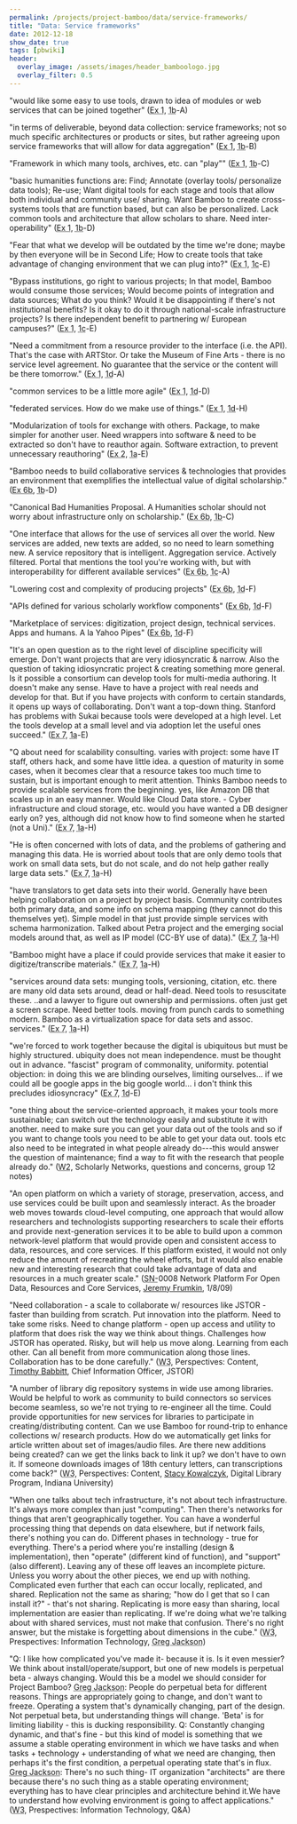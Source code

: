 ```yaml
---
permalink: /projects/project-bamboo/data/service-frameworks/
title: "Data: Service frameworks"
date: 2012-12-18
show_date: true
tags: [pbwiki]
header:
  overlay_image: /assets/images/header_bamboologo.jpg
  overlay_filter: 0.5
---
```

<p>"would like some easy to use tools, drawn to idea of modules or web services that can be joined together" (<span class="glossary-term" title="Initial Impressions and Questions: " what="" do="" you="" hope="" bamboo="" will="" accomplish="" questions="" have="" regarding=""><abbr title="Initial Impressions and Questions: " what="" do="" you="" hope="" bamboo="" will="" accomplish="" questions="" have="" regarding="">Ex 1</abbr></span>, <span class="glossary-term" title="Workshop 1b (Chicago; May 15-17, 2008), Understanding Arts and Humanities Scholarship, brought together interested parties from across the globe to discuss how they work, what challenges they face, and how Bamboo could make their jobs easier."><abbr title="Workshop 1b (Chicago; May 15-17, 2008), Understanding Arts and Humanities Scholarship, brought together interested parties from across the globe to discuss how they work, what challenges they face, and how Bamboo could make their jobs easier.">1b</abbr></span>-A)</p>
<p>"in terms of deliverable, beyond data collection: service frameworks; not so much specific architectures or products or sites, but rather agreeing upon service frameworks that will allow for data aggregation" (<span class="glossary-term" title="Initial Impressions and Questions: " what="" do="" you="" hope="" bamboo="" will="" accomplish="" questions="" have="" regarding=""><abbr title="Initial Impressions and Questions: " what="" do="" you="" hope="" bamboo="" will="" accomplish="" questions="" have="" regarding="">Ex 1</abbr></span>, <span class="glossary-term" title="Workshop 1b (Chicago; May 15-17, 2008), Understanding Arts and Humanities Scholarship, brought together interested parties from across the globe to discuss how they work, what challenges they face, and how Bamboo could make their jobs easier."><abbr title="Workshop 1b (Chicago; May 15-17, 2008), Understanding Arts and Humanities Scholarship, brought together interested parties from across the globe to discuss how they work, what challenges they face, and how Bamboo could make their jobs easier.">1b</abbr></span>-B)</p>
<p>"Framework in which many tools, archives, etc. can "play"" (<span class="glossary-term" title="Initial Impressions and Questions: " what="" do="" you="" hope="" bamboo="" will="" accomplish="" questions="" have="" regarding=""><abbr title="Initial Impressions and Questions: " what="" do="" you="" hope="" bamboo="" will="" accomplish="" questions="" have="" regarding="">Ex 1</abbr></span>, <span class="glossary-term" title="Workshop 1b (Chicago; May 15-17, 2008), Understanding Arts and Humanities Scholarship, brought together interested parties from across the globe to discuss how they work, what challenges they face, and how Bamboo could make their jobs easier."><abbr title="Workshop 1b (Chicago; May 15-17, 2008), Understanding Arts and Humanities Scholarship, brought together interested parties from across the globe to discuss how they work, what challenges they face, and how Bamboo could make their jobs easier.">1b</abbr></span>-C)</p>
<p>"basic humanities functions are: Find; Annotate (overlay tools/ personalize data tools); Re-use; Want digital tools for each stage and tools that allow both individual and community use/ sharing. Want Bamboo to create cross-systems tools that are function based, but can also be personalized. Lack common tools and architecture that allow scholars to share. Need inter-operability" (<span class="glossary-term" title="Initial Impressions and Questions: " what="" do="" you="" hope="" bamboo="" will="" accomplish="" questions="" have="" regarding=""><abbr title="Initial Impressions and Questions: " what="" do="" you="" hope="" bamboo="" will="" accomplish="" questions="" have="" regarding="">Ex 1</abbr></span>, <span class="glossary-term" title="Workshop 1b (Chicago; May 15-17, 2008), Understanding Arts and Humanities Scholarship, brought together interested parties from across the globe to discuss how they work, what challenges they face, and how Bamboo could make their jobs easier."><abbr title="Workshop 1b (Chicago; May 15-17, 2008), Understanding Arts and Humanities Scholarship, brought together interested parties from across the globe to discuss how they work, what challenges they face, and how Bamboo could make their jobs easier.">1b</abbr></span>-D)</p>
<p>"Fear that what we develop will be outdated by the time we're done; maybe by then everyone will be in Second Life; How to create tools that take advantage of changing environment that we can plug into?" (<span class="glossary-term" title="Initial Impressions and Questions: " what="" do="" you="" hope="" bamboo="" will="" accomplish="" questions="" have="" regarding=""><abbr title="Initial Impressions and Questions: " what="" do="" you="" hope="" bamboo="" will="" accomplish="" questions="" have="" regarding="">Ex 1</abbr></span>, <span class="glossary-term" title="Workshop 1c (Paris; June 9-11, 2008), Understanding Arts and Humanities Scholarship, brought together interested parties from across the globe to discuss how they work, what challenges they face, and how Bamboo could make their jobs easier."><abbr title="Workshop 1c (Paris; June 9-11, 2008), Understanding Arts and Humanities Scholarship, brought together interested parties from across the globe to discuss how they work, what challenges they face, and how Bamboo could make their jobs easier.">1c</abbr></span>-E)</p>
<p>"Bypass institutions, go right to various projects; In that model, Bamboo would consume those services; Would become points of integration and data sources; What do you think? Would it be disappointing if there's not institutional benefits? Is it okay to do it through national-scale infrastructure projects? Is there independent benefit to partnering w/ European campuses?" (<span class="glossary-term" title="Initial Impressions and Questions: " what="" do="" you="" hope="" bamboo="" will="" accomplish="" questions="" have="" regarding=""><abbr title="Initial Impressions and Questions: " what="" do="" you="" hope="" bamboo="" will="" accomplish="" questions="" have="" regarding="">Ex 1</abbr></span>, <span class="glossary-term" title="Workshop 1c (Paris; June 9-11, 2008), Understanding Arts and Humanities Scholarship, brought together interested parties from across the globe to discuss how they work, what challenges they face, and how Bamboo could make their jobs easier."><abbr title="Workshop 1c (Paris; June 9-11, 2008), Understanding Arts and Humanities Scholarship, brought together interested parties from across the globe to discuss how they work, what challenges they face, and how Bamboo could make their jobs easier.">1c</abbr></span>-E)</p>
<p>"Need a commitment from a resource provider to the interface (i.e. the API). That's the case with ARTStor. Or take the Museum of Fine Arts - there is no service level agreement. No guarantee that the service or the content will be there tomorrow." (<span class="glossary-term" title="Initial Impressions and Questions: " what="" do="" you="" hope="" bamboo="" will="" accomplish="" questions="" have="" regarding=""><abbr title="Initial Impressions and Questions: " what="" do="" you="" hope="" bamboo="" will="" accomplish="" questions="" have="" regarding="">Ex 1</abbr></span>, <span class="glossary-term" title="Workshop 1d (Princeton; July 14-16, 2008), Understanding Arts and Humanities Scholarship, brought together interested parties from across the globe to discuss how they work, what challenges they face, and how Bamboo could make their jobs easier."><abbr title="Workshop 1d (Princeton; July 14-16, 2008), Understanding Arts and Humanities Scholarship, brought together interested parties from across the globe to discuss how they work, what challenges they face, and how Bamboo could make their jobs easier.">1d</abbr></span>-A)</p>
<p>"common services to be a little more agile" (<span class="glossary-term" title="Initial Impressions and Questions: " what="" do="" you="" hope="" bamboo="" will="" accomplish="" questions="" have="" regarding=""><abbr title="Initial Impressions and Questions: " what="" do="" you="" hope="" bamboo="" will="" accomplish="" questions="" have="" regarding="">Ex 1</abbr></span>, <span class="glossary-term" title="Workshop 1d (Princeton; July 14-16, 2008), Understanding Arts and Humanities Scholarship, brought together interested parties from across the globe to discuss how they work, what challenges they face, and how Bamboo could make their jobs easier."><abbr title="Workshop 1d (Princeton; July 14-16, 2008), Understanding Arts and Humanities Scholarship, brought together interested parties from across the globe to discuss how they work, what challenges they face, and how Bamboo could make their jobs easier.">1d</abbr></span>-D)</p>
<p>"federated services. How do we make use of things." (<span class="glossary-term" title="Initial Impressions and Questions: " what="" do="" you="" hope="" bamboo="" will="" accomplish="" questions="" have="" regarding=""><abbr title="Initial Impressions and Questions: " what="" do="" you="" hope="" bamboo="" will="" accomplish="" questions="" have="" regarding="">Ex 1</abbr></span>, <span class="glossary-term" title="Workshop 1d (Princeton; July 14-16, 2008), Understanding Arts and Humanities Scholarship, brought together interested parties from across the globe to discuss how they work, what challenges they face, and how Bamboo could make their jobs easier."><abbr title="Workshop 1d (Princeton; July 14-16, 2008), Understanding Arts and Humanities Scholarship, brought together interested parties from across the globe to discuss how they work, what challenges they face, and how Bamboo could make their jobs easier.">1d</abbr></span>-H)</p>
<p>"Modularization of tools for exchange with others. Package, to make simpler for another user. Need wrappers into software & need to be extracted so don't have to reauthor again. Software extraction, to prevent unnecessary reauthoring" (<span class="glossary-term" title="Exploring Scholarly Practice: " during="" a="" really="" good="" day="" term="" research="" cycle="" etc.="" what="" productive="" things="" do="" you="" in="" relation="" to="" humanities="" how="" accomplish="" that="" task=""><abbr title="Exploring Scholarly Practice: " during="" a="" really="" good="" day="" term="" research="" cycle="" etc.="" what="" productive="" things="" do="" you="" in="" relation="" to="" humanities="" how="" accomplish="" that="" task="">Ex 2</abbr></span>, <span class="glossary-term" title="Workshop 1a (Berkeley; April 28-30, 2008), Understanding Arts and Humanities Scholarship, brought together interested parties from across the globe to discuss how they work, what challenges they face, and how Bamboo could make their jobs easier."><abbr title="Workshop 1a (Berkeley; April 28-30, 2008), Understanding Arts and Humanities Scholarship, brought together interested parties from across the globe to discuss how they work, what challenges they face, and how Bamboo could make their jobs easier.">1a</abbr></span>-E)</p>
<p>"Bamboo needs to build collaborative services & technologies that provides an environment that exemplifies the intellectual value of digital scholarship." (<span class="glossary-term" title="Magic wand: " if="" you="" had="" a="" magic="" wand="" what="" would="" make="" your="" day="" term="" research="" cycle="" more="" productive="" in="" relation="" to=""><abbr title="Magic wand: " if="" you="" had="" a="" magic="" wand="" what="" would="" make="" your="" day="" term="" research="" cycle="" more="" productive="" in="" relation="" to="">Ex 6b</abbr></span>, <span class="glossary-term" title="Workshop 1b (Chicago; May 15-17, 2008), Understanding Arts and Humanities Scholarship, brought together interested parties from across the globe to discuss how they work, what challenges they face, and how Bamboo could make their jobs easier."><abbr title="Workshop 1b (Chicago; May 15-17, 2008), Understanding Arts and Humanities Scholarship, brought together interested parties from across the globe to discuss how they work, what challenges they face, and how Bamboo could make their jobs easier.">1b</abbr></span>-D)</p>
<p>"Canonical Bad Humanities Proposal. A Humanities scholar should not worry about infrastructure only on scholarship." (<span class="glossary-term" title="Magic wand: " if="" you="" had="" a="" magic="" wand="" what="" would="" make="" your="" day="" term="" research="" cycle="" more="" productive="" in="" relation="" to=""><abbr title="Magic wand: " if="" you="" had="" a="" magic="" wand="" what="" would="" make="" your="" day="" term="" research="" cycle="" more="" productive="" in="" relation="" to="">Ex 6b</abbr></span>, <span class="glossary-term" title="Workshop 1b (Chicago; May 15-17, 2008), Understanding Arts and Humanities Scholarship, brought together interested parties from across the globe to discuss how they work, what challenges they face, and how Bamboo could make their jobs easier."><abbr title="Workshop 1b (Chicago; May 15-17, 2008), Understanding Arts and Humanities Scholarship, brought together interested parties from across the globe to discuss how they work, what challenges they face, and how Bamboo could make their jobs easier.">1b</abbr></span>-C)</p>
<p>"One interface that allows for the use of services all over the world. New services are added, new texts are added, so no need to learn something new. A service repository that is intelligent. Aggregation service. Actively filtered. Portal that mentions the tool you're working with, but with interoperability for different available services" (<span class="glossary-term" title="Magic wand: " if="" you="" had="" a="" magic="" wand="" what="" would="" make="" your="" day="" term="" research="" cycle="" more="" productive="" in="" relation="" to=""><abbr title="Magic wand: " if="" you="" had="" a="" magic="" wand="" what="" would="" make="" your="" day="" term="" research="" cycle="" more="" productive="" in="" relation="" to="">Ex 6b</abbr></span>, <span class="glossary-term" title="Workshop 1c (Paris; June 9-11, 2008), Understanding Arts and Humanities Scholarship, brought together interested parties from across the globe to discuss how they work, what challenges they face, and how Bamboo could make their jobs easier."><abbr title="Workshop 1c (Paris; June 9-11, 2008), Understanding Arts and Humanities Scholarship, brought together interested parties from across the globe to discuss how they work, what challenges they face, and how Bamboo could make their jobs easier.">1c</abbr></span>-A)</p>
<p>"Lowering cost and complexity of producing projects" (<span class="glossary-term" title="Magic wand: " if="" you="" had="" a="" magic="" wand="" what="" would="" make="" your="" day="" term="" research="" cycle="" more="" productive="" in="" relation="" to=""><abbr title="Magic wand: " if="" you="" had="" a="" magic="" wand="" what="" would="" make="" your="" day="" term="" research="" cycle="" more="" productive="" in="" relation="" to="">Ex 6b</abbr></span>, <span class="glossary-term" title="Workshop 1d (Princeton; July 14-16, 2008), Understanding Arts and Humanities Scholarship, brought together interested parties from across the globe to discuss how they work, what challenges they face, and how Bamboo could make their jobs easier."><abbr title="Workshop 1d (Princeton; July 14-16, 2008), Understanding Arts and Humanities Scholarship, brought together interested parties from across the globe to discuss how they work, what challenges they face, and how Bamboo could make their jobs easier.">1d</abbr></span>-F)</p>
<p>"APIs defined for various scholarly workflow components" (<span class="glossary-term" title="Magic wand: " if="" you="" had="" a="" magic="" wand="" what="" would="" make="" your="" day="" term="" research="" cycle="" more="" productive="" in="" relation="" to=""><abbr title="Magic wand: " if="" you="" had="" a="" magic="" wand="" what="" would="" make="" your="" day="" term="" research="" cycle="" more="" productive="" in="" relation="" to="">Ex 6b</abbr></span>, <span class="glossary-term" title="Workshop 1d (Princeton; July 14-16, 2008), Understanding Arts and Humanities Scholarship, brought together interested parties from across the globe to discuss how they work, what challenges they face, and how Bamboo could make their jobs easier."><abbr title="Workshop 1d (Princeton; July 14-16, 2008), Understanding Arts and Humanities Scholarship, brought together interested parties from across the globe to discuss how they work, what challenges they face, and how Bamboo could make their jobs easier.">1d</abbr></span>-F)</p>
<p>"Marketplace of services: digitization, project design, technical services.  Apps and humans.  A la Yahoo Pipes" (<span class="glossary-term" title="Magic wand: " if="" you="" had="" a="" magic="" wand="" what="" would="" make="" your="" day="" term="" research="" cycle="" more="" productive="" in="" relation="" to=""><abbr title="Magic wand: " if="" you="" had="" a="" magic="" wand="" what="" would="" make="" your="" day="" term="" research="" cycle="" more="" productive="" in="" relation="" to="">Ex 6b</abbr></span>, <span class="glossary-term" title="Workshop 1d (Princeton; July 14-16, 2008), Understanding Arts and Humanities Scholarship, brought together interested parties from across the globe to discuss how they work, what challenges they face, and how Bamboo could make their jobs easier."><abbr title="Workshop 1d (Princeton; July 14-16, 2008), Understanding Arts and Humanities Scholarship, brought together interested parties from across the globe to discuss how they work, what challenges they face, and how Bamboo could make their jobs easier.">1d</abbr></span>-F)</p>
<p>"It's an open question as to the right level of discipline specificity will emerge. Don't want projects that are very idiosyncratic & narrow. Also the question of taking idiosyncratic project & creating something more general. Is it possible a consortium can develop tools for multi-media authoring. It doesn't make any sense. Have to have a project with real needs and develop for that. But if you have projects with conform to certain standards, it opens up ways of collaborating. Don't want a top-down thing. Stanford has problems with Sukai because tools were developed at a high level. Let the tools develop at a small level and via adoption let the useful ones succeed." (<span class="glossary-term" title="Opportunities for Bamboo: " discuss="" which="" future="" practices="" activities="" you="" think="" would="" be="" best="" supported="" by="" a="" consortial="" effort="" like="" bamboo="" and="" explain="" why.=""><abbr title="Opportunities for Bamboo: " discuss="" which="" future="" practices="" activities="" you="" think="" would="" be="" best="" supported="" by="" a="" consortial="" effort="" like="" bamboo="" and="" explain="" why.="">Ex 7</abbr></span>, <span class="glossary-term" title="Workshop 1a (Berkeley; April 28-30, 2008), Understanding Arts and Humanities Scholarship, brought together interested parties from across the globe to discuss how they work, what challenges they face, and how Bamboo could make their jobs easier."><abbr title="Workshop 1a (Berkeley; April 28-30, 2008), Understanding Arts and Humanities Scholarship, brought together interested parties from across the globe to discuss how they work, what challenges they face, and how Bamboo could make their jobs easier.">1a</abbr></span>-E)</p>
<p>"Q about need for scalability consulting. varies with project: some have IT staff, others hack, and some have little idea. a question of maturity in some cases, when it becomes clear that a resource takes too much time to sustain, but is important enough to merit attention. Thinks Bamboo needs to provide scalable services from the beginning. yes, like Amazon DB that scales up in an easy manner. Would like Cloud Data store. - Cyber infrastructure and cloud storage, etc. would you have wanted a DB designer early on? yes, although did not know how to find someone when he started (not a Uni)." (<span class="glossary-term" title="Opportunities for Bamboo: " discuss="" which="" future="" practices="" activities="" you="" think="" would="" be="" best="" supported="" by="" a="" consortial="" effort="" like="" bamboo="" and="" explain="" why.=""><abbr title="Opportunities for Bamboo: " discuss="" which="" future="" practices="" activities="" you="" think="" would="" be="" best="" supported="" by="" a="" consortial="" effort="" like="" bamboo="" and="" explain="" why.="">Ex 7</abbr></span>, <span class="glossary-term" title="Workshop 1a (Berkeley; April 28-30, 2008), Understanding Arts and Humanities Scholarship, brought together interested parties from across the globe to discuss how they work, what challenges they face, and how Bamboo could make their jobs easier."><abbr title="Workshop 1a (Berkeley; April 28-30, 2008), Understanding Arts and Humanities Scholarship, brought together interested parties from across the globe to discuss how they work, what challenges they face, and how Bamboo could make their jobs easier.">1a</abbr></span>-H)</p>
<p>"He is often concerned with lots of data, and the problems of gathering and managing this data. He is worried about tools that are only demo tools that work on small data sets, but do not scale, and do not help gather really large data sets." (<span class="glossary-term" title="Opportunities for Bamboo: " discuss="" which="" future="" practices="" activities="" you="" think="" would="" be="" best="" supported="" by="" a="" consortial="" effort="" like="" bamboo="" and="" explain="" why.=""><abbr title="Opportunities for Bamboo: " discuss="" which="" future="" practices="" activities="" you="" think="" would="" be="" best="" supported="" by="" a="" consortial="" effort="" like="" bamboo="" and="" explain="" why.="">Ex 7</abbr></span>, <span class="glossary-term" title="Workshop 1a (Berkeley; April 28-30, 2008), Understanding Arts and Humanities Scholarship, brought together interested parties from across the globe to discuss how they work, what challenges they face, and how Bamboo could make their jobs easier."><abbr title="Workshop 1a (Berkeley; April 28-30, 2008), Understanding Arts and Humanities Scholarship, brought together interested parties from across the globe to discuss how they work, what challenges they face, and how Bamboo could make their jobs easier.">1a</abbr></span>-H)</p>
<p>"have translators to get data sets into their world. Generally have been helping collaboration on a project by project basis. Community contributes both primary data, and some info on schema mapping (they cannot do this themselves yet). Simple model in that just provide simple services with schema harmonization. Talked about Petra project and the emerging social models around that, as well as IP model (CC-BY use of data)." (<span class="glossary-term" title="Opportunities for Bamboo: " discuss="" which="" future="" practices="" activities="" you="" think="" would="" be="" best="" supported="" by="" a="" consortial="" effort="" like="" bamboo="" and="" explain="" why.=""><abbr title="Opportunities for Bamboo: " discuss="" which="" future="" practices="" activities="" you="" think="" would="" be="" best="" supported="" by="" a="" consortial="" effort="" like="" bamboo="" and="" explain="" why.="">Ex 7</abbr></span>, <span class="glossary-term" title="Workshop 1a (Berkeley; April 28-30, 2008), Understanding Arts and Humanities Scholarship, brought together interested parties from across the globe to discuss how they work, what challenges they face, and how Bamboo could make their jobs easier."><abbr title="Workshop 1a (Berkeley; April 28-30, 2008), Understanding Arts and Humanities Scholarship, brought together interested parties from across the globe to discuss how they work, what challenges they face, and how Bamboo could make their jobs easier.">1a</abbr></span>-H)</p>
<p>"Bamboo might have a place if could provide services that make it easier to digitize/transcribe materials." (<span class="glossary-term" title="Opportunities for Bamboo: " discuss="" which="" future="" practices="" activities="" you="" think="" would="" be="" best="" supported="" by="" a="" consortial="" effort="" like="" bamboo="" and="" explain="" why.=""><abbr title="Opportunities for Bamboo: " discuss="" which="" future="" practices="" activities="" you="" think="" would="" be="" best="" supported="" by="" a="" consortial="" effort="" like="" bamboo="" and="" explain="" why.="">Ex 7</abbr></span>, <span class="glossary-term" title="Workshop 1a (Berkeley; April 28-30, 2008), Understanding Arts and Humanities Scholarship, brought together interested parties from across the globe to discuss how they work, what challenges they face, and how Bamboo could make their jobs easier."><abbr title="Workshop 1a (Berkeley; April 28-30, 2008), Understanding Arts and Humanities Scholarship, brought together interested parties from across the globe to discuss how they work, what challenges they face, and how Bamboo could make their jobs easier.">1a</abbr></span>-H)</p>
<p>"services around data sets: munging tools, versioning, citation, etc. there are many old data sets around, dead or half-dead. Need tools to resuscitate these. ..and a lawyer to figure out ownership and permissions. often just get a screen scrape. Need better tools. moving from punch cards to something modern. Bamboo as a virtualization space for data sets and assoc. services." (<span class="glossary-term" title="Opportunities for Bamboo: " discuss="" which="" future="" practices="" activities="" you="" think="" would="" be="" best="" supported="" by="" a="" consortial="" effort="" like="" bamboo="" and="" explain="" why.=""><abbr title="Opportunities for Bamboo: " discuss="" which="" future="" practices="" activities="" you="" think="" would="" be="" best="" supported="" by="" a="" consortial="" effort="" like="" bamboo="" and="" explain="" why.="">Ex 7</abbr></span>, <span class="glossary-term" title="Workshop 1a (Berkeley; April 28-30, 2008), Understanding Arts and Humanities Scholarship, brought together interested parties from across the globe to discuss how they work, what challenges they face, and how Bamboo could make their jobs easier."><abbr title="Workshop 1a (Berkeley; April 28-30, 2008), Understanding Arts and Humanities Scholarship, brought together interested parties from across the globe to discuss how they work, what challenges they face, and how Bamboo could make their jobs easier.">1a</abbr></span>-H)</p>
<p>"we're forced to work together because the digital is ubiquitous but must be highly structured.  ubiquity does not mean independence. must be thought out in advance. "fascist" program of commonality, uniformity.  potential objection: in doing this we are blinding ourselves, limiting ourselves... if we could all be google apps in the big google world... i don't think this precludes idiosyncracy" (<span class="glossary-term" title="Opportunities for Bamboo: " discuss="" which="" future="" practices="" activities="" you="" think="" would="" be="" best="" supported="" by="" a="" consortial="" effort="" like="" bamboo="" and="" explain="" why.=""><abbr title="Opportunities for Bamboo: " discuss="" which="" future="" practices="" activities="" you="" think="" would="" be="" best="" supported="" by="" a="" consortial="" effort="" like="" bamboo="" and="" explain="" why.="">Ex 7</abbr></span>, <span class="glossary-term" title="Workshop 1d (Princeton; July 14-16, 2008), Understanding Arts and Humanities Scholarship, brought together interested parties from across the globe to discuss how they work, what challenges they face, and how Bamboo could make their jobs easier."><abbr title="Workshop 1d (Princeton; July 14-16, 2008), Understanding Arts and Humanities Scholarship, brought together interested parties from across the globe to discuss how they work, what challenges they face, and how Bamboo could make their jobs easier.">1d</abbr></span>-E)</p>
<p>"one thing about the service-oriented approach, it makes your tools more sustainable; can switch out the technology easily and substitute it with another. need to make sure you can get your data out of the tools and so if you want to change tools you need to be able to get your data out. tools etc also need to be integrated in what people already do---this would answer the question of maintenance; find a way to fit with the research that people already do." (<span class="glossary-term" title="Workshop 2 (Oct. 15-18, 2008) brought participants together to discuss the Directions that emerged from the data analysis conducted on the wiki. Participants suggested questions and issues for each Direction, and formed groups to delve further into their chosen Direction, including what aspects are within the scope of Project Bamboo, what Demonstrators would be helpful, and what the plan should be for the working group."><abbr title="Workshop 2 (Oct. 15-18, 2008) brought participants together to discuss the Directions that emerged from the data analysis conducted on the wiki. Participants suggested questions and issues for each Direction, and formed groups to delve further into their chosen Direction, including what aspects are within the scope of Project Bamboo, what Demonstrators would be helpful, and what the plan should be for the working group.">W2</abbr></span>, Scholarly Networks, questions and concerns, group 12 notes)</p>
<p>"An open platform on which a variety of storage, preservation, access, and use services could be built upon and seamlessly interact. As the broader web moves towards cloud-level computing, one approach that would allow researchers and technologists supporting researchers to scale their efforts and provide next-generation services it to be able to build upon a common network-level platform that would provide open and consistent access to data, resources, and core services. If this platform existed, it would not only reduce the amount of recreating the wheel efforts, but it would also enable new and interesting research that could take advantage of data and resources in a much greater scale." (<span class="glossary-term" title="Scholarly Narratives emerged from W2, describing or exemplifying practices, work, tools and collaboration the community believed should impact and should be impacted by the work of Project Bamboo. Each narrative is intended to describe the work of one or many scholars considered to be part of their responsibility as an academic. Each contributed narrative was assigned a unique identifier."><abbr title="Scholarly Narratives emerged from W2, describing or exemplifying practices, work, tools and collaboration the community believed should impact and should be impacted by the work of Project Bamboo. Each narrative is intended to describe the work of one or many scholars considered to be part of their responsibility as an academic. Each contributed narrative was assigned a unique identifier.">SN-</abbr></span>0008 Network Platform For Open Data, Resources and Core Services, <a href="http://www.library.arizona.edu/about/contact/employee.php?id=218">Jeremy Frumkin</a>, 1/8/09)</p>
<p>"Need collaboration - a scale to collaborate w/ resources like JSTOR - faster than building from scratch. Put innovation into the platform. Need to take some risks. Need to change platform - open up access and utility to platform that does risk the way we think about things. Challenges how JSTOR has operated. Risky, but will help us move along. Learning from each other. Can all benefit from more communication along those lines. Collaboration has to be done carefully." (<span class="glossary-term" title="Workshop 3 (January 12 - 14, 2009) built off the progress of the Working Groups. A straw consortial model for Project Bamboo was also introduced and discussed."><abbr title="Workshop 3 (January 12 - 14, 2009) built off the progress of the Working Groups. A straw consortial model for Project Bamboo was also introduced and discussed.">W3</abbr></span>, Perspectives: Content, <a href="http://www.linkedin.com/in/timothybabbitt">Timothy Babbitt</a>, Chief Information Officer, JSTOR)</p>
<p>"A number of library dig repository systems in wide use among libraries. Would be helpful to work as community to build connectors so services become seamless, so we're not trying to re-engineer all the time. Could provide opportunities for new services for libraries to participate in creating/distributing content. Can we use Bamboo for round-trip to enhance collections w/ research products. How do we automatically get links for article written about set of images/audio files. Are there new additions being created? can we get the links back to link it up? we don't have to own it. If someone downloads images of 18th century letters, can transcriptions come back?" (<span class="glossary-term" title="Workshop 3 (January 12 - 14, 2009) built off the progress of the Working Groups. A straw consortial model for Project Bamboo was also introduced and discussed."><abbr title="Workshop 3 (January 12 - 14, 2009) built off the progress of the Working Groups. A straw consortial model for Project Bamboo was also introduced and discussed.">W3</abbr></span>, Perspectives: Content, <a href="http://www.linkedin.com/in/stacykowalczyk">Stacy Kowalczyk</a>, Digital Library Program, Indiana University)</p>
<p>"When one talks about tech infrastructure, it's not about tech infrastructure. It's always more complex than just "computing". Then there's networks for things that aren't geographically together. You can have a wonderful processing thing that depends on data elsewhere, but if network fails, there's nothing you can do. Different phases in technology - true for everything. There's a period where you're installing (design & implementation), then "operate" (different kind of function), and "support" (also different). Leaving any of these off leaves an incomplete picture. Unless you worry about the other pieces, we end up with nothing. Complicated even further that each can occur locally, replicated, and shared. Replication not the same as sharing; "how do I get that so I can install it?" - that's not sharing. Replicating is more easy than sharing, local implementation are easier than replicating. If we're doing what we're talking about with shared services, must not make that confusion. There's no right answer, but the mistake is forgetting about dimensions in the cube." (<span class="glossary-term" title="Workshop 3 (January 12 - 14, 2009) built off the progress of the Working Groups. A straw consortial model for Project Bamboo was also introduced and discussed."><abbr title="Workshop 3 (January 12 - 14, 2009) built off the progress of the Working Groups. A straw consortial model for Project Bamboo was also introduced and discussed.">W3</abbr></span>, Prespectives: Information Technology, <span class="glossary-term" title="Greg Jackson, Vice President & Chief Information Officer at the University of Chicago, was a Principal Investigator for the Bamboo Planning Project through September 2009."><abbr title="Greg Jackson, Vice President & Chief Information Officer at the University of Chicago, was a Principal Investigator for the Bamboo Planning Project through September 2009.">Greg Jackson</abbr></span>)</p>
<p>"Q: I like how complicated you've made it- because it is. Is it even messier? We think about install/operate/support, but one of new models is perpetual beta - always changing. Would this be a model we should consider for Project Bamboo? <span class="glossary-term" title="Greg Jackson, Vice President & Chief Information Officer at the University of Chicago, was a Principal Investigator for the Bamboo Planning Project through September 2009."><abbr title="Greg Jackson, Vice President & Chief Information Officer at the University of Chicago, was a Principal Investigator for the Bamboo Planning Project through September 2009.">Greg Jackson</abbr></span>: People do perpetual beta for different reasons. Things are appropriately going to change, and don't want to freeze. Operating a system that's dynamically changing, part of the design. Not perpetual beta, but understanding things will change. 'Beta' is for limiting liability - this is ducking responsibility. Q: Constantly changing dynamic, and that's fine - but this kind of model is something that we assume a stable operating environment in which we have tasks and when tasks + technology + understanding of what we need are changing, then perhaps it's the first condition, a perpetual operating state that's in flux. <span class="glossary-term" title="Greg Jackson, Vice President & Chief Information Officer at the University of Chicago, was a Principal Investigator for the Bamboo Planning Project through September 2009."><abbr title="Greg Jackson, Vice President & Chief Information Officer at the University of Chicago, was a Principal Investigator for the Bamboo Planning Project through September 2009.">Greg Jackson</abbr></span>: There's no such thing- IT organization "architects" are there because there's no such thing as a stable operating environment; everything has to have clear principles and architecture behind it.We have to understand how evolving environment is going to affect applications." (<span class="glossary-term" title="Workshop 3 (January 12 - 14, 2009) built off the progress of the Working Groups. A straw consortial model for Project Bamboo was also introduced and discussed."><abbr title="Workshop 3 (January 12 - 14, 2009) built off the progress of the Working Groups. A straw consortial model for Project Bamboo was also introduced and discussed.">W3</abbr></span>, Prespectives: Information Technology, Q&A)</p>
